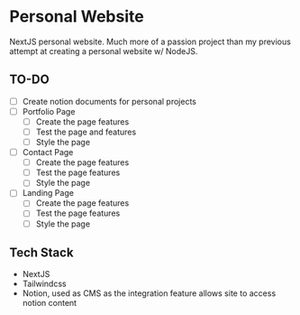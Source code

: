 # Personal Website

NextJS personal website. Much more of a passion project than my previous attempt at creating a personal website w/ NodeJS.

## TO-DO

- [ ] Create notion documents for personal projects
- [ ] Portfolio Page
    - [ ] Create the page features
    - [ ] Test the page and features
    - [ ] Style the page
- [ ] Contact Page
    - [ ] Create the page features
    - [ ] Test the page features
    - [ ] Style the page 
- [ ] Landing Page
    - [ ] Create the page features
    - [ ] Test the page features
    - [ ] Style the page

## Tech Stack
- NextJS
- Tailwindcss
- Notion, used as CMS as the integration feature allows site to access notion content

